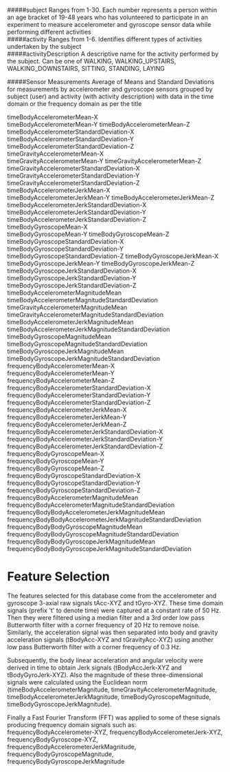 #####subject
Ranges from 1-30. Each number represents a person within an age bracket of 19-48 years who has volunteered to participate in an experiment to measure accelerometer and gyroscope sensor data while performing different activities                                           
#####activity
Ranges from 1-6. Identifies different types of activities undertaken by the subject           
#####activityDescription
A descriptive name for the activity performed by the subject. Can be one of WALKING, WALKING_UPSTAIRS, WALKING_DOWNSTAIRS, SITTING, STANDING, LAYING

#####Sensor Measurements
Average of Means and Standard Deviations for measurements by accelerometer and gyroscope sensors grouped by subject (user) and activity (with activity description) with data in the time domain or the frequency domain as per the title

timeBodyAccelerometerMean-X                                 
timeBodyAccelerometerMean-Y
timeBodyAccelerometerMean-Z                                 
timeBodyAccelerometerStandardDeviation-X
timeBodyAccelerometerStandardDeviation-Y                    
timeBodyAccelerometerStandardDeviation-Z
timeGravityAccelerometerMean-X                              
timeGravityAccelerometerMean-Y
timeGravityAccelerometerMean-Z                              
timeGravityAccelerometerStandardDeviation-X
timeGravityAccelerometerStandardDeviation-Y                 
timeGravityAccelerometerStandardDeviation-Z
timeBodyAccelerometerJerkMean-X                             
timeBodyAccelerometerJerkMean-Y
timeBodyAccelerometerJerkMean-Z                             
timeBodyAccelerometerJerkStandardDeviation-X
timeBodyAccelerometerJerkStandardDeviation-Y                
timeBodyAccelerometerJerkStandardDeviation-Z
timeBodyGyroscopeMean-X                                     
timeBodyGyroscopeMean-Y
timeBodyGyroscopeMean-Z                                     
timeBodyGyroscopeStandardDeviation-X
timeBodyGyroscopeStandardDeviation-Y                        
timeBodyGyroscopeStandardDeviation-Z
timeBodyGyroscopeJerkMean-X                                 
timeBodyGyroscopeJerkMean-Y
timeBodyGyroscopeJerkMean-Z                                 
timeBodyGyroscopeJerkStandardDeviation-X                     timeBodyGyroscopeJerkStandardDeviation-Y                    
timeBodyGyroscopeJerkStandardDeviation-Z                     timeBodyAccelerometerMagnitudeMean                          
timeBodyAccelerometerMagnitudeStandardDeviation              timeGravityAccelerometerMagnitudeMean                       
timeGravityAccelerometerMagnitudeStandardDeviation           timeBodyAccelerometerJerkMagnitudeMean                      
timeBodyAccelerometerJerkMagnitudeStandardDeviation          timeBodyGyroscopeMagnitudeMean                              
timeBodyGyroscopeMagnitudeStandardDeviation                  timeBodyGyroscopeJerkMagnitudeMean                          
timeBodyGyroscopeJerkMagnitudeStandardDeviation              
frequencyBodyAccelerometerMean-X                            
frequencyBodyAccelerometerMean-Y                             
frequencyBodyAccelerometerMean-Z                            
frequencyBodyAccelerometerStandardDeviation-X                frequencyBodyAccelerometerStandardDeviation-Y               
frequencyBodyAccelerometerStandardDeviation-Z                
frequencyBodyAccelerometerJerkMean-X                        
frequencyBodyAccelerometerJerkMean-Y                         
frequencyBodyAccelerometerJerkMean-Z                        
frequencyBodyAccelerometerJerkStandardDeviation-X            frequencyBodyAccelerometerJerkStandardDeviation-Y           
frequencyBodyAccelerometerJerkStandardDeviation-Z            
frequencyBodyGyroscopeMean-X                                
frequencyBodyGyroscopeMean-Y                                 
frequencyBodyGyroscopeMean-Z                                
frequencyBodyGyroscopeStandardDeviation-X                    frequencyBodyGyroscopeStandardDeviation-Y                   
frequencyBodyGyroscopeStandardDeviation-Z                    frequencyBodyAccelerometerMagnitudeMean                     
frequencyBodyAccelerometerMagnitudeStandardDeviation         frequencyBodyBodyAccelerometerJerkMagnitudeMean             
frequencyBodyBodyAccelerometerJerkMagnitudeStandardDeviation frequencyBodyBodyGyroscopeMagnitudeMean                     
frequencyBodyBodyGyroscopeMagnitudeStandardDeviation         frequencyBodyBodyGyroscopeJerkMagnitudeMean                 
frequencyBodyBodyGyroscopeJerkMagnitudeStandardDeviation

Feature Selection 
=================

The features selected for this database come from the accelerometer and gyroscope 3-axial raw signals tAcc-XYZ and tGyro-XYZ. These time domain signals (prefix 't' to denote time) were captured at a constant rate of 50 Hz. Then they were filtered using a median filter and a 3rd order low pass Butterworth filter with a corner frequency of 20 Hz to remove noise. Similarly, the acceleration signal was then separated into body and gravity acceleration signals (tBodyAcc-XYZ and tGravityAcc-XYZ) using another low pass Butterworth filter with a corner frequency of 0.3 Hz. 

Subsequently, the body linear acceleration and angular velocity were derived in time to obtain Jerk signals (tBodyAccJerk-XYZ and tBodyGyroJerk-XYZ). Also the magnitude of these three-dimensional signals were calculated using the Euclidean norm (timeBodyAccelerometerMagnitude, timeGravityAccelerometerMagnitude, timeBodyAccelerometerJerkMagnitude, timeBodyGyroscopeMagnitude, timeBodyGyroscopeJerkMagnitude). 

Finally a Fast Fourier Transform (FFT) was applied to some of these signals producing frequency domain signals such as: frequencyBodyAccelerometer-XYZ, frequencyBodyAccelerometerJerk-XYZ, frequencyBodyGyroscope-XYZ, frequencyBodyAccelerometerJerkMagnitude, frequencyBodyGyroscopeMagnitude, frequencyBodyGyroscopeJerkMagnitude